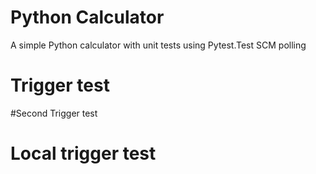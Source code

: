 # Python Calculator

A simple Python calculator with unit tests using Pytest.Test SCM polling
# Trigger test
#Second Trigger test
# Local trigger test

